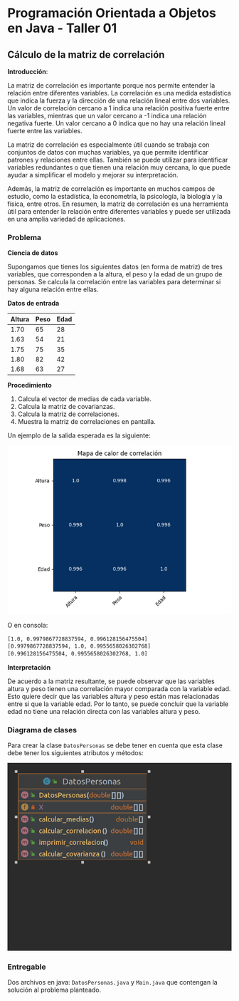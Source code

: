# Programación Orientada a Objetos en Java - Taller 01

## Cálculo de la matriz de correlación

**Introducción**:

La matriz de correlación es importante porque nos permite entender la relación entre diferentes variables. La correlación es una medida estadística que indica la fuerza y la dirección de una relación lineal entre dos variables. Un valor de correlación cercano a 1 indica una relación positiva fuerte entre las variables, mientras que un valor cercano a -1 indica una relación negativa fuerte. Un valor cercano a 0 indica que no hay una relación lineal fuerte entre las variables.

La matriz de correlación es especialmente útil cuando se trabaja con conjuntos de datos con muchas variables, ya que permite identificar patrones y relaciones entre ellas. También se puede utilizar para identificar variables redundantes o que tienen una relación muy cercana, lo que puede ayudar a simplificar el modelo y mejorar su interpretación.

Además, la matriz de correlación es importante en muchos campos de estudio, como la estadística, la econometría, la psicología, la biología y la física, entre otros. En resumen, la matriz de correlación es una herramienta útil para entender la relación entre diferentes variables y puede ser utilizada en una amplia variedad de aplicaciones.

### Problema

**Ciencia de datos**

Supongamos que tienes los siguientes datos (en forma de matriz) de tres variables, que corresponden a la altura, el peso y la edad de un grupo de personas.
Se calcula la correlación entre las variables para determinar si hay alguna relación entre ellas.

**Datos de entrada**

| Altura | Peso | Edad |
|--------|------|------|
| 1.70   | 65   | 28   |
| 1.63   | 54   | 21   |
| 1.75   | 75   | 35   |
| 1.80   | 82   | 42   |
| 1.68   | 63   | 27   |

**Procedimiento**

1. Calcula el vector de medias de cada variable.
2. Calcula la matriz de covarianzas.
3. Calcula la matriz de correlaciones.
4. Muestra la matriz de correlaciones en pantalla.

Un ejemplo de la salida esperada es la siguiente:

![Resultado](Figure_1.png)

O en consola:

```bash
[1.0, 0.9979867728837594, 0.996128156475504]
[0.9979867728837594, 1.0, 0.9955658026302768]
[0.996128156475504, 0.9955658026302768, 1.0]
```

**Interpretación**

De acuerdo a la matriz resultante, se puede observar que las variables altura y peso tienen una correlación mayor comparada con la variable edad. Esto quiere decir que las variables altura y peso están mas relacionadas entre si que la variable edad. Por lo tanto, se puede concluir que la variable edad no tiene una relación directa con las variables altura y peso.

### Diagrama de clases

Para crear la clase ```DatosPersonas``` se debe tener en cuenta que esta clase debe tener los siguientes atributos y métodos:

![Diagrama de clases](DatosPersonas.png)

### Entregable

Dos archivos en java: ```DatosPersonas.java``` y ```Main.java``` que contengan la solución al problema planteado.